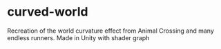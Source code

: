 # curved-world
 Recreation of the world curvature effect from Animal Crossing and many endless runners. Made in Unity with shader graph
